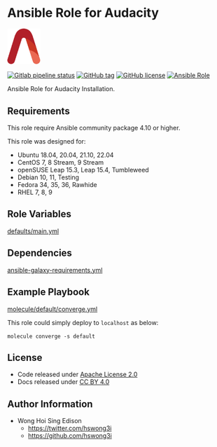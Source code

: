 # Ansible Role for Audacity

<img src="/alvistack.svg" width="75" alt="AlviStack">

[![Gitlab pipeline status](https://img.shields.io/gitlab/pipeline/alvistack/ansible-role-audacity/master)](https://gitlab.com/alvistack/ansible-role-audacity/-/pipelines)
[![GitHub tag](https://img.shields.io/github/tag/alvistack/ansible-role-audacity.svg)](https://github.com/alvistack/ansible-role-audacity/tags)
[![GitHub license](https://img.shields.io/github/license/alvistack/ansible-role-audacity.svg)](https://github.com/alvistack/ansible-role-audacity/blob/master/LICENSE)
[![Ansible Role](https://img.shields.io/badge/galaxy-alvistack.audacity-blue.svg)](https://galaxy.ansible.com/alvistack/audacity)

Ansible Role for Audacity Installation.

## Requirements

This role require Ansible community package 4.10 or higher.

This role was designed for:

  - Ubuntu 18.04, 20.04, 21.10, 22.04
  - CentOS 7, 8 Stream, 9 Stream
  - openSUSE Leap 15.3, Leap 15.4, Tumbleweed
  - Debian 10, 11, Testing
  - Fedora 34, 35, 36, Rawhide
  - RHEL 7, 8, 9

## Role Variables

[defaults/main.yml](defaults/main.yml)

## Dependencies

[ansible-galaxy-requirements.yml](ansible-galaxy-requirements.yml)

## Example Playbook

[molecule/default/converge.yml](molecule/default/converge.yml)

This role could simply deploy to `localhost` as below:

    molecule converge -s default

## License

  - Code released under [Apache License 2.0](LICENSE)
  - Docs released under [CC BY 4.0](http://creativecommons.org/licenses/by/4.0/)

## Author Information

  - Wong Hoi Sing Edison
      - <https://twitter.com/hswong3i>
      - <https://github.com/hswong3i>
